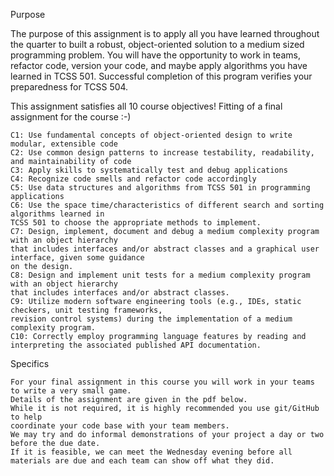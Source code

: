Purpose

The purpose of this assignment is to apply all you have learned throughout the quarter to built a robust,
object-oriented solution to a medium sized programming problem. You will have the opportunity to work in 
teams, refactor code, version your code, and maybe apply algorithms you have learned in TCSS 501. 
Successful completion of this program verifies your preparedness for TCSS 504.

This assignment satisfies all 10 course objectives! Fitting of a final assignment for the course :-)

    C1: Use fundamental concepts of object-oriented design to write modular, extensible code
    C2: Use common design patterns to increase testability, readability, and maintainability of code
    C3: Apply skills to systematically test and debug applications
    C4: Recognize code smells and refactor code accordingly
    C5: Use data structures and algorithms from TCSS 501 in programming applications
    C6: Use the space time/characteristics of different search and sorting algorithms learned in 
    TCSS 501 to choose the appropriate methods to implement.
    C7: Design, implement, document and debug a medium complexity program with an object hierarchy 
    that includes interfaces and/or abstract classes and a graphical user interface, given some guidance 
    on the design.
    C8: Design and implement unit tests for a medium complexity program with an object hierarchy 
    that includes interfaces and/or abstract classes.
    C9: Utilize modern software engineering tools (e.g., IDEs, static checkers, unit testing frameworks,
    revision control systems) during the implementation of a medium complexity program.
    C10: Correctly employ programming language features by reading and interpreting the associated published API documentation.

Specifics

    For your final assignment in this course you will work in your teams to write a very small game.
    Details of the assignment are given in the pdf below.
    While it is not required, it is highly recommended you use git/GitHub to help 
    coordinate your code base with your team members.
    We may try and do informal demonstrations of your project a day or two before the due date. 
    If it is feasible, we can meet the Wednesday evening before all materials are due and each team can show off what they did.
